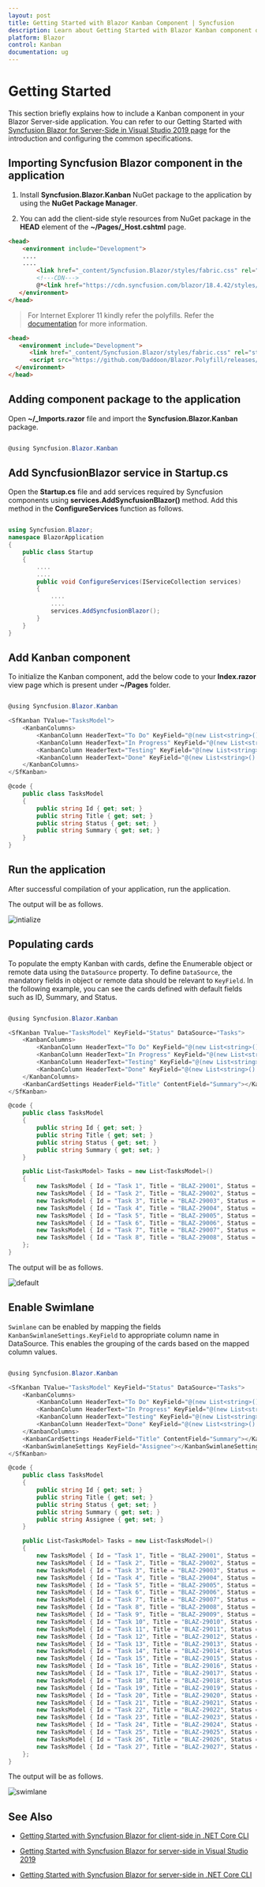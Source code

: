 ```yaml
---
layout: post
title: Getting Started with Blazor Kanban Component | Syncfusion 
description: Learn about Getting Started with Blazor Kanban component of Syncfusion, and more details.
platform: Blazor
control: Kanban
documentation: ug
---
```


<!-- markdownlint-disable MD024 -->

# Getting Started

This section briefly explains how to include a Kanban component in your Blazor Server-side application. You can refer to our Getting Started with [Syncfusion Blazor for Server-Side in Visual Studio 2019 page](../getting-started/blazor-server-side-visual-studio-2019/) for the introduction and configuring the common specifications.

## Importing Syncfusion Blazor component in the application

1. Install **Syncfusion.Blazor.Kanban** NuGet package to the application by using the **NuGet Package Manager**.

2. You can add the client-side style resources from NuGet package in the **HEAD** element of the **~/Pages/_Host.cshtml** page.

```html
<head>
    <environment include="Development">
    ....
    ....
        <link href="_content/Syncfusion.Blazor/styles/fabric.css" rel="stylesheet" />
        <!---CDN--->
        @*<link href="https://cdn.syncfusion.com/blazor/18.4.42/styles/fabric.css" rel="stylesheet" />*@
   </environment>
</head>

```

> For Internet Explorer 11 kindly refer the polyfills. Refer the [documentation](../../common/how-to/render-blazor-server-app-in-ie/) for more information.

```html
<head>
   <environment include="Development">
      <link href="_content/Syncfusion.Blazor/styles/fabric.css" rel="stylesheet" />
      <script src="https://github.com/Daddoon/Blazor.Polyfill/releases/download/3.0.1/blazor.polyfill.min.js"></script>
  </environment>
</head>

```

## Adding component package to the application

Open **~/_Imports.razor** file and import the **Syncfusion.Blazor.Kanban** package.

```csharp

@using Syncfusion.Blazor.Kanban

```

## Add SyncfusionBlazor service in Startup.cs

Open the **Startup.cs** file and add services required by Syncfusion components using **services.AddSyncfusionBlazor()** method. Add this method in the **ConfigureServices** function as follows.

```csharp

using Syncfusion.Blazor;
namespace BlazorApplication
{
    public class Startup
    {
        ....
        ....
        public void ConfigureServices(IServiceCollection services)
        {
            ....
            ....
            services.AddSyncfusionBlazor();
        }
    }
}

```

## Add Kanban component

To initialize the Kanban component, add the below code to your **Index.razor** view page which is present under **~/Pages** folder.

```csharp

@using Syncfusion.Blazor.Kanban

<SfKanban TValue="TasksModel">
    <KanbanColumns>
        <KanbanColumn HeaderText="To Do" KeyField="@(new List<string>() {"Open"})"></KanbanColumn>
        <KanbanColumn HeaderText="In Progress" KeyField="@(new List<string>() {"InProgress"})"></KanbanColumn>
        <KanbanColumn HeaderText="Testing" KeyField="@(new List<string>() {"Testing"})"></KanbanColumn>
        <KanbanColumn HeaderText="Done" KeyField="@(new List<string>() {"Close"})"></KanbanColumn>
    </KanbanColumns>
</SfKanban>

@code {
    public class TasksModel
    {
        public string Id { get; set; }
        public string Title { get; set; }
        public string Status { get; set; }
        public string Summary { get; set; }
    }
}

```

## Run the application

After successful compilation of your application, run the application.

The output will be as follows.

![intialize](./images/initialize.png)

## Populating cards

To populate the empty Kanban with cards, define the Enumerable object or remote data using the `DataSource` property. To define `DataSource`, the mandatory fields in object or remote data should be relevant to `KeyField`. In the following example, you can see the cards defined with default fields such as ID, Summary, and Status.

```csharp

@using Syncfusion.Blazor.Kanban

<SfKanban TValue="TasksModel" KeyField="Status" DataSource="Tasks">
    <KanbanColumns>
        <KanbanColumn HeaderText="To Do" KeyField="@(new List<string>() {"Open"})"></KanbanColumn>
        <KanbanColumn HeaderText="In Progress" KeyField="@(new List<string>() {"InProgress"})"></KanbanColumn>
        <KanbanColumn HeaderText="Testing" KeyField="@(new List<string>() {"Testing"})"></KanbanColumn>
        <KanbanColumn HeaderText="Done" KeyField="@(new List<string>() {"Close"})"></KanbanColumn>
    </KanbanColumns>
    <KanbanCardSettings HeaderField="Title" ContentField="Summary"></KanbanCardSettings>
</SfKanban>

@code {
    public class TasksModel
    {
        public string Id { get; set; }
        public string Title { get; set; }
        public string Status { get; set; }
        public string Summary { get; set; }
    }

    public List<TasksModel> Tasks = new List<TasksModel>()
    {
        new TasksModel { Id = "Task 1", Title = "BLAZ-29001", Status = "Open", Summary = "Analyze the new requirements gathered from the customer." },
        new TasksModel { Id = "Task 2", Title = "BLAZ-29002", Status = "Open", Summary = "Show the retrieved data from the server in grid control." },
        new TasksModel { Id = "Task 3", Title = "BLAZ-29003", Status = "InProgress", Summary = "Improve application performance" },
        new TasksModel { Id = "Task 4", Title = "BLAZ-29004", Status = "Testing", Summary = "Fix the issues reported by the customer." },
        new TasksModel { Id = "Task 5", Title = "BLAZ-29005", Status = "Testing", Summary = "Fix the issues reported in Safari browser." },
        new TasksModel { Id = "Task 6", Title = "BLAZ-29006", Status = "Close", Summary = "Analyze SQL server 2008 connection." },
        new TasksModel { Id = "Task 7", Title = "BLAZ-29007", Status = "Close", Summary = "Analyze grid control." },
        new TasksModel { Id = "Task 8", Title = "BLAZ-29008", Status = "Close", Summary = "Stored procedure for initial data binding of the grid." }
    };
}

```

The output will be as follows.

![default](./images/default.png)

## Enable Swimlane

`Swimlane` can be enabled by mapping the fields `KanbanSwimlaneSettings.KeyField` to appropriate column name in DataSource. This enables the grouping of the cards based on the mapped column values.

```csharp

@using Syncfusion.Blazor.Kanban

<SfKanban TValue="TasksModel" KeyField="Status" DataSource="Tasks">
    <KanbanColumns>
        <KanbanColumn HeaderText="To Do" KeyField="@(new List<string>() {"Open"})"></KanbanColumn>
        <KanbanColumn HeaderText="In Progress" KeyField="@(new List<string>() {"InProgress"})"></KanbanColumn>
        <KanbanColumn HeaderText="Testing" KeyField="@(new List<string>() {"Testing"})"></KanbanColumn>
        <KanbanColumn HeaderText="Done" KeyField="@(new List<string>() {"Close"})"></KanbanColumn>
    </KanbanColumns>
    <KanbanCardSettings HeaderField="Title" ContentField="Summary"></KanbanCardSettings>
    <KanbanSwimlaneSettings KeyField="Assignee"></KanbanSwimlaneSettings>
</SfKanban>

@code {
    public class TasksModel
    {
        public string Id { get; set; }
        public string Title { get; set; }
        public string Status { get; set; }
        public string Summary { get; set; }
        public string Assignee { get; set; }
    }

    public List<TasksModel> Tasks = new List<TasksModel>()
    {
        new TasksModel { Id = "Task 1", Title = "BLAZ-29001", Status = "Open", Summary = "Analyze the new requirements gathered from the customer.", Assignee = "Nancy Davloio" },
        new TasksModel { Id = "Task 2", Title = "BLAZ-29002", Status = "InProgress", Summary = "Improve application performance", Assignee = "Andrew Fuller" },
        new TasksModel { Id = "Task 3", Title = "BLAZ-29003", Status = "Open", Summary = "Arrange a web meeting with the customer to get new requirements.", Assignee = "Janet Leverling" },
        new TasksModel { Id = "Task 4", Title = "BLAZ-29004", Status = "InProgress", Summary = "Fix the issues reported in the IE browser.", Assignee = "Janet Leverling" },
        new TasksModel { Id = "Task 5", Title = "BLAZ-29005", Status = "Review", Summary = "Fix the issues reported by the customer.", Assignee = "Steven walker" },
        new TasksModel { Id = "Task 6", Title = "BLAZ-29006", Status = "Review", Summary = "Fix the issues reported in Safari browser.", Assignee = "Nancy Davloio" },
        new TasksModel { Id = "Task 7", Title = "BLAZ-29007", Status = "Close", Summary = "Test the application in the IE browser.", Assignee = "Margaret hamilt" },
        new TasksModel { Id = "Task 8", Title = "BLAZ-29008", Status = "Validate", Summary = "Validate the issues reported by the customer.", Assignee = "Steven walker" },
        new TasksModel { Id = "Task 9", Title = "BLAZ-29009", Status = "Open", Summary = "Show the retrieved data from the server in grid control.", Assignee = "Margaret hamilt" },
        new TasksModel { Id = "Task 10", Title = "BLAZ-29010", Status = "InProgress", Summary = "Fix cannot open user’s default database SQL error.", Assignee = "Janet Leverling" },
        new TasksModel { Id = "Task 11", Title = "BLAZ-29011", Status = "Review", Summary = "Fix the issues reported in data binding.", Assignee = "Janet Leverling" },
        new TasksModel { Id = "Task 12", Title = "BLAZ-29012", Status = "Close", Summary = "Analyze SQL server 2008 connection.", Assignee = "Andrew Fuller" },
        new TasksModel { Id = "Task 13", Title = "BLAZ-29013", Status = "Validate", Summary = "Validate databinding issues.", Assignee = "Margaret hamilt" },
        new TasksModel { Id = "Task 14", Title = "BLAZ-29014", Status = "Close", Summary = "Analyze grid control.", Assignee = "Margaret hamilt" },
        new TasksModel { Id = "Task 15", Title = "BLAZ-29015", Status = "Close", Summary = "Stored procedure for initial data binding of the grid.", Assignee = "Steven walker" },
        new TasksModel { Id = "Task 16", Title = "BLAZ-29016", Status = "Close", Summary = "Analyze stored procedures.", Assignee = "Janet Leverling" },
        new TasksModel { Id = "Task 17", Title = "BLAZ-29017", Status = "Validate", Summary = "Validate editing issues.", Assignee = "Nancy Davloio" },
        new TasksModel { Id = "Task 18", Title = "BLAZ-29018", Status = "Review", Summary = "Test editing functionality.", Assignee = "Nancy Davloio" },
        new TasksModel { Id = "Task 19", Title = "BLAZ-29019", Status = "Open", Summary = "Enhance editing functionality.", Assignee = "Andrew Fuller" },
        new TasksModel { Id = "Task 20", Title = "BLAZ-29020", Status = "InProgress", Summary = "Improve the performance of the editing functionality.", Assignee = "Nancy Davloio" },
        new TasksModel { Id = "Task 21", Title = "BLAZ-29021", Status = "Open", Summary = "Arrange web meeting with the customer to show editing demo.", Assignee = "Steven walker" },
        new TasksModel { Id = "Task 22", Title = "BLAZ-29022", Status = "Review", Summary = "Fix the editing issues reported by the customer.", Assignee = "Janet Leverling" },
        new TasksModel { Id = "Task 23", Title = "BLAZ-29023", Status = "Testing", Summary = "Fix the issues reported by the customer.", Assignee = "Steven walker" },
        new TasksModel { Id = "Task 24", Title = "BLAZ-29024", Status = "Testing", Summary = "Fix the issues reported in Safari browser.", Assignee = "Nancy Davloio" },
        new TasksModel { Id = "Task 25", Title = "BLAZ-29025", Status = "Testing", Summary = "Fix the issues reported in data binding.", Assignee = "Janet Leverling" },
        new TasksModel { Id = "Task 26", Title = "BLAZ-29026", Status = "Testing", Summary = "Test editing functionality.", Assignee = "Nancy Davloio" },
        new TasksModel { Id = "Task 27", Title = "BLAZ-29027", Status = "Testing", Summary = "Test editing feature in the IE browser.", Assignee = "Janet Leverling" }
    };
}

```

The output will be as follows.

![swimlane](./images/swimlane.png)

## See Also

* [Getting Started with Syncfusion Blazor for client-side in .NET Core CLI](../getting-started/dotnet-cli-blazor/)

* [Getting Started with Syncfusion Blazor for server-side in Visual Studio 2019](../getting-started/blazor-server-side-visual-studio-2019/)

* [Getting Started with Syncfusion Blazor for server-side in .NET Core CLI](../getting-started/dotnet-cli-blazor-server/)